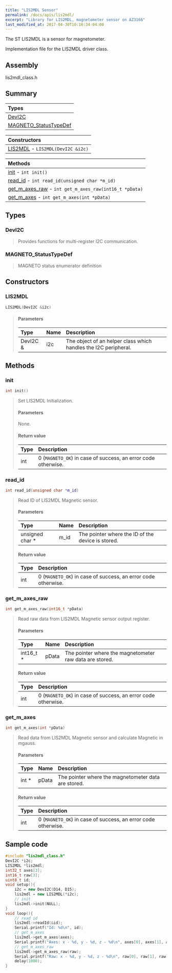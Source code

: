 ```yaml
---
title: "LIS2MDL Sensor"
permalink: /docs/apis/lis2mdl/
excerpt: "Library for LIS2MDL, magnetometer sensor on AZ3166"
last_modified_at: 2017-04-30T10:16:34-04:00
---
```


The ST LIS2MDL is a sensor for magnetometer.

Implementation file for the LIS2MDL driver class.

## Assembly

lis2mdl_class.h

## Summary

| Types |
| :---- |
| [DevI2C](#devi2c) |
| [MAGNETO_StatusTypeDef](#magneto_statustypedef) |

| Constructors |
| :----------- |
| [LIS2MDL](#lis2mdl) - `LIS2MDL(DevI2C &i2c)` |

| Methods |
| :------ |
| [init](#init) - `int init()` |
| [read_id](#read_id) - `int read_id(unsigned char *m_id)` |
| [get_m_axes_raw](#get_m_axes_raw) - `int get_m_axes_raw(int16_t *pData)` |
| [get_m_axes](#get_m_axes) - `int get_m_axes(int *pData)` |

## Types

### DevI2C

> Provides functions for multi-register I2C communication.

### MAGNETO_StatusTypeDef

> MAGNETO status enumerator definition

## Constructors

### LIS2MDL

```cpp
LIS2MDL(DevI2C &i2c)
```

> #### Parameters
>
> | Type | Name | Description |
> | :--- | :--- | :---------- |
> | DevI2C & | i2c | The object of an helper class which handles the I2C peripheral. |

## Methods

### init

```cpp
int init()
```

> Set LIS2MDL Initialization.
>
> #### Parameters
>
> None.
>
> #### Return value
>
> | Type | Description |
> | :--- | :---------- |
> | int | 0 (`MAGNETO_OK`) in case of success, an error code otherwise. |

### read_id

```cpp
int read_id(unsigned char *m_id)
```

> Read ID of LIS2MDL Magnetic sensor.
>
> #### Parameters
>
> | Type | Name | Description |
> | :--- | :--- | :---------- |
> | unsigned char * | m_id | The pointer where the ID of the device is stored. |
>
> #### Return value
>
> | Type | Description |
> | :--- | :---------- |
> | int | 0 (`MAGNETO_OK`) in case of success, an error code otherwise. |

### get_m_axes_raw

```cpp
int get_m_axes_raw(int16_t *pData)
```

> Read raw data from LIS2MDL Magnetic sensor output register.
>
> #### Parameters
>
> | Type | Name | Description |
> | :--- | :--- | :---------- |
> | int16_t * | pData | The pointer where the magnetometer raw data are stored. |
>
> #### Return value
>
> | Type | Description |
> | :--- | :---------- |
> | int | 0 (`MAGNETO_OK`) in case of success, an error code otherwise. |

### get_m_axes

```cpp
int get_m_axes(int *pData)
```

> Read data from LIS2MDL Magnetic sensor and calculate Magnetic in mgauss.
>
> #### Parameters
>
> | Type | Name | Description |
> | :--- | :--- | :---------- |
> | int * | pData | The pointer where the magnetometer data are stored. |
>
> #### Return value
>
> | Type | Description |
> | :--- | :---------- |
> | int | 0 (`MAGNETO_OK`) in case of success, an error code otherwise. |

## Sample code

```cpp
#include "lis2mdl_class.h"
DevI2C *i2c;
LIS2MDL *lis2mdl;
int32_t axes[3];
int16_t raw[3];
uint8_t id;
void setup(){
    i2c = new DevI2C(D14, D15);
    lis2mdl = new LIS2MDL(*i2c);
    // init
    lis2mdl->init(NULL);
}
void loop(){
    // read id
    lis2mdl->readId(&id);
    Serial.printf("Id: %d\n", id);
    // get_m_axes
    lis2mdl->get_m_axes(axes);
    Serial.printf("Axes: x - %d, y - %d, z - %d\n", axes[0], axes[1], axes[2]);
    // get_m_axes_raw
    lis2mdl->get_m_axes_raw(raw);
    Serial.printf("Raw: x - %d, y - %d, z - %d\n", raw[0], raw[1], raw[2]);
    delay(1000);
}
```